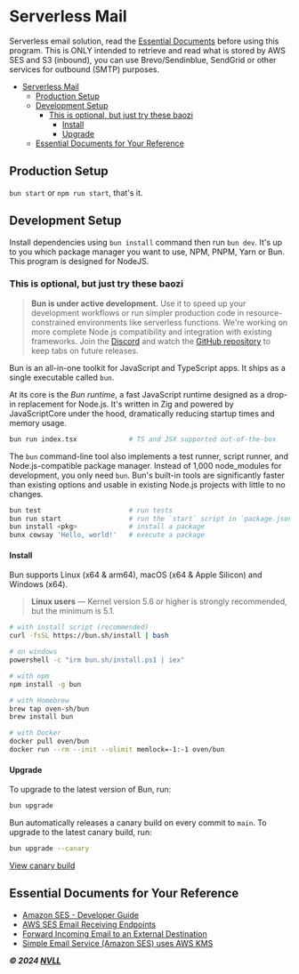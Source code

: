 # Serverless Mail

Serverless email solution, read the [Essential Documents](#essential-documents-for-your-reference) before using this program. This is ONLY intended to retrieve and read what is stored by AWS SES and S3 (inbound), you can use Brevo/Sendinblue, SendGrid or other services for outbound (SMTP) purposes.

- [Serverless Mail](#serverless-mail)
  - [Production Setup](#production-setup)
  - [Development Setup](#development-setup)
    - [This is optional, but just try these baozi](#this-is-optional-but-just-try-these-baozi)
      - [Install](#install)
      - [Upgrade](#upgrade)
  - [Essential Documents for Your Reference](#essential-documents-for-your-reference)

## Production Setup

`bun start` or `npm run start`, that's it.

## Development Setup

Install dependencies using `bun install` command then run `bun dev`. It's up to you which package manager you want to use, NPM, PNPM, Yarn or Bun. This program is designed for NodeJS.

### This is optional, but just try these baozi

> **Bun is under active development.** Use it to speed up your development workflows or run simpler production code in resource-constrained environments like serverless functions. We're working on more complete Node.js compatibility and integration with existing frameworks. Join the [Discord](https://bun.sh/discord) and watch the [GitHub repository](https://github.com/oven-sh/bun) to keep tabs on future releases.

Bun is an all-in-one toolkit for JavaScript and TypeScript apps. It ships as a single executable called `bun`.

At its core is the _Bun runtime_, a fast JavaScript runtime designed as a drop-in replacement for Node.js. It's written in Zig and powered by JavaScriptCore under the hood, dramatically reducing startup times and memory usage.

```bash
bun run index.tsx             # TS and JSX supported out-of-the-box
```

The `bun` command-line tool also implements a test runner, script runner, and Node.js-compatible package manager. Instead of 1,000 node_modules for development, you only need `bun`. Bun's built-in tools are significantly faster than existing options and usable in existing Node.js projects with little to no changes.

```bash
bun test                      # run tests
bun run start                 # run the `start` script in `package.json`
bun install <pkg>             # install a package
bunx cowsay 'Hello, world!'   # execute a package
```

#### Install

Bun supports Linux (x64 & arm64), macOS (x64 & Apple Silicon) and Windows (x64).

> **Linux users** — Kernel version 5.6 or higher is strongly recommended, but the minimum is 5.1.

```sh
# with install script (recommended)
curl -fsSL https://bun.sh/install | bash

# on windows
powershell -c "irm bun.sh/install.ps1 | iex"

# with npm
npm install -g bun

# with Homebrew
brew tap oven-sh/bun
brew install bun

# with Docker
docker pull oven/bun
docker run --rm --init --ulimit memlock=-1:-1 oven/bun
```

#### Upgrade

To upgrade to the latest version of Bun, run:

```sh
bun upgrade
```

Bun automatically releases a canary build on every commit to `main`. To upgrade to the latest canary build, run:

```sh
bun upgrade --canary
```

[View canary build](https://github.com/oven-sh/bun/releases/tag/canary)

## Essential Documents for Your Reference

- [Amazon SES - Developer Guide](https://docs.aws.amazon.com/ses/latest/dg/Welcome.html)
- [AWS SES Email Receiving Endpoints](https://docs.aws.amazon.com/general/latest/gr/ses.html)
- [Forward Incoming Email to an External Destination](https://aws.amazon.com/blogs/messaging-and-targeting/forward-incoming-email-to-an-external-destination)
- [Simple Email Service (Amazon SES) uses AWS KMS](https://docs.aws.amazon.com/kms/latest/developerguide/services-ses.html)

**_© 2024 [NVLL](https://nvll.me)_**
